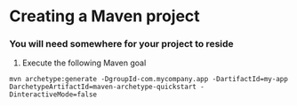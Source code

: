 # Creating a Maven project

### You will need somewhere for your project to reside

1. Execute the following Maven goal

```
mvn archetype:generate -DgroupId-com.mycompany.app -DartifactId=my-app DarchetypeArtifactId=maven-archetype-quickstart -DinteractiveMode=false
```
